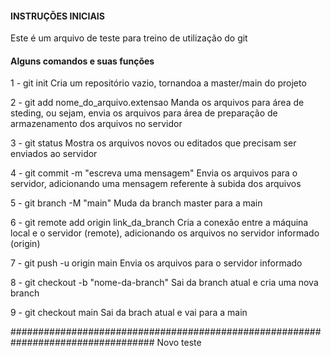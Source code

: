 #### INSTRUÇÕES INICIAIS ####
Este é um arquivo de teste para treino de utilização do git

#### Alguns comandos e suas funções ####
1 - git init
Cria um repositório vazio, tornandoa a master/main do projeto

2 - git add nome_do_arquivo.extensao
Manda os arquivos para área de steding, ou sejam, envia os arquivos para área
de preparação de armazenamento dos arquivos no servidor

3 - git status
Mostra os arquivos novos ou editados que precisam ser enviados ao servidor

4 - git commit -m "escreva uma mensagem"
Envia os arquivos para o servidor, adicionando uma mensagem referente à subida 
dos arquivos

5 - git branch -M "main"
Muda da branch master para a main

6 - git remote add origin link_da_branch
Cria a conexão entre a máquina local e o servidor (remote), adicionando os
arquivos no servidor informado (origin)

7 - git push -u origin main
Envia os arquivos para o servidor informado

8 - git checkout -b "nome-da-branch"
Sai da branch atual e cria uma nova branch

9 - git checkout main
Sai da brach atual e vai para a main

##################################################################################
Novo teste